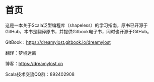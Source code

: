 # 首页

这是一本关于Scala泛型编程库（shapeless）的学习指南，原书已开源于GitHub，本书是翻译原书，并提供Gitbook电子书，同时也开源于GitHub。

GitBook：https://dreamylost.gitbook.io/dreamylost

翻译：梦境迷离

博客：https://dreamylost.cn

Scala技术交流QQ群：892402908


